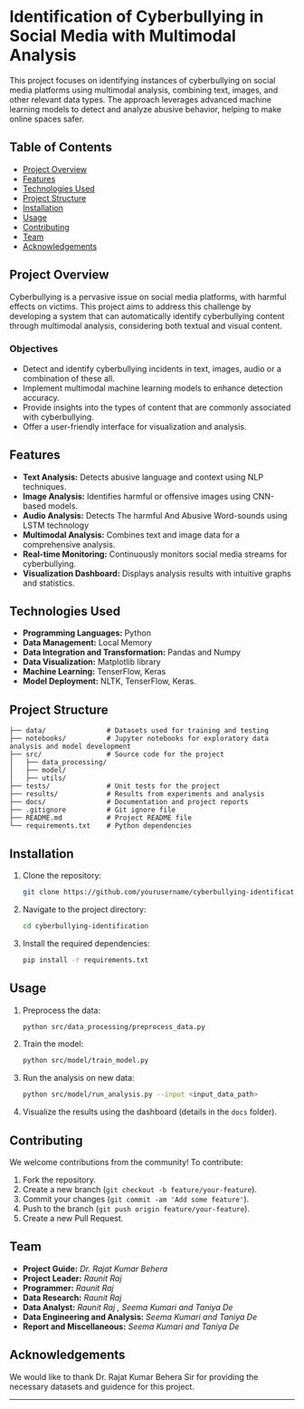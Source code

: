 
# Identification of Cyberbullying in Social Media with Multimodal Analysis

This project focuses on identifying instances of cyberbullying on social media platforms using multimodal analysis, combining text, images, and other relevant data types. The approach leverages advanced machine learning models to detect and analyze abusive behavior, helping to make online spaces safer.

## Table of Contents

- [Project Overview](#project-overview)
- [Features](#features)
- [Technologies Used](#technologies-used)
- [Project Structure](#project-structure)
- [Installation](#installation)
- [Usage](#usage)
- [Contributing](#contributing)
- [Team](#team)
- [Acknowledgements](#acknowledgements)

## Project Overview

Cyberbullying is a pervasive issue on social media platforms, with harmful effects on victims. This project aims to address this challenge by developing a system that can automatically identify cyberbullying content through multimodal analysis, considering both textual and visual content.

### Objectives

- Detect and identify cyberbullying incidents in text, images, audio or a combination of these all.
- Implement multimodal machine learning models to enhance detection accuracy.
- Provide insights into the types of content that are commonly associated with cyberbullying.
- Offer a user-friendly interface for visualization and analysis.

## Features

- **Text Analysis:** Detects abusive language and context using NLP techniques.
- **Image Analysis:** Identifies harmful or offensive images using CNN-based models.
- **Audio Analysis:** Detects The harmful And Abusive Word-sounds using LSTM technology
- **Multimodal Analysis:** Combines text and image data for a comprehensive analysis.
- **Real-time Monitoring:** Continuously monitors social media streams for cyberbullying.
- **Visualization Dashboard:** Displays analysis results with intuitive graphs and statistics.

## Technologies Used

- **Programming Languages:** Python
- **Data Management:** Local Memory
- **Data Integration and Transformation:** Pandas and Numpy
- **Data Visualization:** Matplotlib library
- **Machine Learning:** TenserFlow, Keras
- **Model Deployment:** NLTK, TenserFlow, Keras.

## Project Structure

```
├── data/               # Datasets used for training and testing
├── notebooks/          # Jupyter notebooks for exploratory data analysis and model development
├── src/                # Source code for the project
│   ├── data_processing/ 
│   ├── model/          
│   ├── utils/          
├── tests/              # Unit tests for the project
├── results/            # Results from experiments and analysis
├── docs/               # Documentation and project reports
├── .gitignore          # Git ignore file
├── README.md           # Project README file
└── requirements.txt    # Python dependencies
```

## Installation

1. Clone the repository:
    ```bash
    git clone https://github.com/yourusername/cyberbullying-identification.git
    ```

2. Navigate to the project directory:
    ```bash
    cd cyberbullying-identification
    ```

3. Install the required dependencies:
    ```bash
    pip install -r requirements.txt
    ```

## Usage

1. Preprocess the data:
    ```bash
    python src/data_processing/preprocess_data.py
    ```

2. Train the model:
    ```bash
    python src/model/train_model.py
    ```

3. Run the analysis on new data:
    ```bash
    python src/model/run_analysis.py --input <input_data_path>
    ```

4. Visualize the results using the dashboard (details in the `docs` folder).

## Contributing

We welcome contributions from the community! To contribute:

1. Fork the repository.
2. Create a new branch (`git checkout -b feature/your-feature`).
3. Commit your changes (`git commit -am 'Add some feature'`).
4. Push to the branch (`git push origin feature/your-feature`).
5. Create a new Pull Request.

## Team

- **Project Guide:** *Dr. Rajat Kumar Behera*
- **Project Leader:** *Raunit Raj*
- **Programmer:** *Raunit Raj*
- **Data Research:** *Raunit Raj*
- **Data Analyst:** *Raunit Raj , Seema Kumari and Taniya De*
- **Data Engineering and Analysis:** *Seema Kumari and Taniya De*
- **Report and Miscellaneous:** *Seema Kumari and Taniya De*


## Acknowledgements

We would like to thank Dr. Rajat Kumar Behera Sir for providing the necessary datasets and guidence for this project.

---
